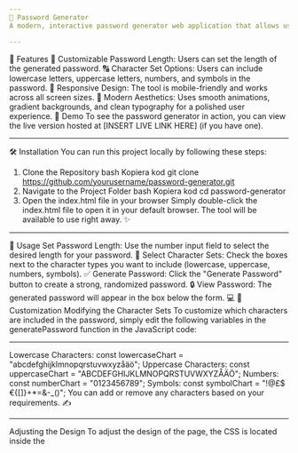 ```yaml
---
🔐 Password Generator
A modern, interactive password generator web application that allows users to customize their password's length and complexity by selecting character sets such as lowercase letters, uppercase letters, numbers, and symbols. This tool provides a user-friendly interface and dynamic features for generating strong passwords. 💪🔑

---
```


🌟 Features
🔢 Customizable Password Length: Users can set the length of the generated password.
🔠 Character Set Options: Users can include lowercase letters, uppercase letters, numbers, and symbols in the password.
📱 Responsive Design: The tool is mobile-friendly and works across all screen sizes.
🎨 Modern Aesthetics: Uses smooth animations, gradient backgrounds, and clean typography for a polished user experience.
🚀 Demo
To see the password generator in action, you can view the live version hosted at [INSERT LIVE LINK HERE] (if you have one).

---

🛠 Installation
You can run this project locally by following these steps:

1. Clone the Repository
bash
Kopiera kod
git clone https://github.com/yourusername/password-generator.git
2. Navigate to the Project Folder
bash
Kopiera kod
cd password-generator
3. Open the index.html file in your browser
Simply double-click the index.html file to open it in your default browser. The tool will be available to use right away. ✨

---

📝 Usage
Set Password Length: Use the number input field to select the desired length for your password. 📏
Select Character Sets: Check the boxes next to the character types you want to include (lowercase, uppercase, numbers, symbols). ✅
Generate Password: Click the "Generate Password" button to create a strong, randomized password. 🔒
View Password: The generated password will appear in the box below the form. 💻
🎨 Customization
Modifying the Character Sets
To customize which characters are included in the password, simply edit the following variables in the generatePassword function in the JavaScript code:

---

Lowercase Characters: const lowercaseChart = "abcdefghijklmnopqrstuvwxyzåäö";
Uppercase Characters: const uppercaseChart = "ABCDEFGHIJKLMNOPQRSTUVWXYZÅÄÖ";
Numbers: const numberChart = "0123456789";
Symbols: const symbolChart = "!@£$€{[]}+*=&-_()";
You can add or remove any characters based on your requirements. ✍️

---

Adjusting the Design
To adjust the design of the page, the CSS is located inside the <style> tag in the index.html file. You can modify the colors, fonts, and layout according to your needs. 🎨

---

💻 Technologies Used
HTML5: Structure and content of the page. 🏗️
CSS3: Styling and layout, including responsive design and animations. 💅
JavaScript: Logic for generating passwords and handling user interactions. 🧠
Google Fonts: For modern and clean typography (Roboto font). ✒️

---
